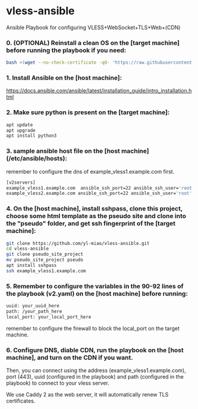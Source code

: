 # vless-ansible
Ansible Playbook for configuring VLESS+WebSocket+TLS+Web+(CDN)

### 0. (OPTIONAL) Reinstall a clean OS on the [target machine] before running the playbook if you need:

```bash
bash <(wget --no-check-certificate -qO- 'https://raw.githubusercontent.com/MoeClub/Note/master/InstallNET.sh') -d 10 -v 64 -p "customize_root_password" -port "customize_ssh_port"
```

### 1. Install Ansible on the [host machine]:

https://docs.ansible.com/ansible/latest/installation_guide/intro_installation.html


### 2. Make sure python is present on the [target machine]:

```bash
apt update
apt upgrade
apt install python3
```

### 3. sample ansible host file on the [host machine] (/etc/ansible/hosts):

remember to configure the dns of example_vless1.example.com first.

```bash
[v2servers]
example_vless1.example.com  ansible_ssh_port=22 ansible_ssh_user='root' ansible_ssh_pass=''
example_vless2.example.com ansible_ssh_port=22 ansible_ssh_user='root' ansible_ssh_pass=''
```

### 4. On the [host machine], install sshpass, clone this project, choose some html template as the pseudo site and clone into the "pseudo" folder, and get ssh fingerprint of the [target machine]:

```bash
git clone https://github.com/yl-miao/vless-ansible.git
cd vless-ansible
git clone pseudo_site_project
mv pseudo_site_project pseudo
apt install sshpass
ssh example_vless1.example.com
```

### 5. Remember to configure the variables in the 90-92 lines of the playbook (v2.yaml) on the [host machine] before running:

```bash
uuid: your_uuid_here
path: /your_path_here
local_port: your_local_port_here
```

remember to configure the firewall to block the local_port on the target machine. 

### 6. Configure DNS, diable CDN, run the playbook on the [host machine], and turn on the CDN if you want.

Then, you can connect using the address (example_vless1.example.com), port (443), uuid (configured in the playbook) and path (configured in the playbook) to connect to your vless server.

We use Caddy 2 as the web server, it will automatically renew TLS certificates.
